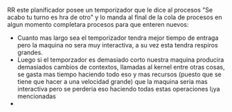 
RR este planificador posee un temporizador que le dice al procesos "Se acabo tu turno es hra de otro" y lo manda al final de la cola de procesos en algun momento completara procesos para que enteren nuevos:

 - Cuanto mas largo sea el temporizador tendra mejor tiempo de entraga pero la maquina no sera muy interactiva, a su vez esta tendra respiros grandes.
 - Luego si el temporzador es demasiado corto nuestra maquina producira demasiados cambios de contextos, llamadas al kernel entre otras cosas, se gasta mas tiempo haciendo todo eso y mas recursos (puesto que se tiene que hacer a una velocidad grande) que la maquina seria mas interactiva pero se perderia eso haciendo todas estas operaciones l¡ya mencionadas
 -
   
  
